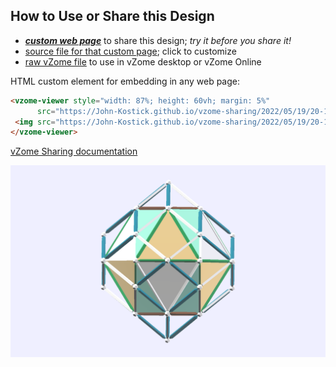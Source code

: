 
## How to Use or Share this Design

 - [***custom web page***][post] to share this design; *try it before you share it!*
 - [source file for that custom page][source]; click to customize
 - [raw vZome file][raw] to use in vZome desktop or vZome Online
 
 HTML custom element for embedding in any web page:
 ```html
<vzome-viewer style="width: 87%; height: 60vh; margin: 5%"
       src="https://John-Kostick.github.io/vzome-sharing/2022/05/19/20-18-45-Polar-Triacon-chords-2/Polar-Triacon-chords-2.vZome" >
  <img src="https://John-Kostick.github.io/vzome-sharing/2022/05/19/20-18-45-Polar-Triacon-chords-2/Polar-Triacon-chords-2.png" />
</vzome-viewer>
 ```

[vZome Sharing documentation](https://vzome.github.io/vzome/sharing.html#how-it-works)

![Image](<Polar-Triacon-chords-2.png>)


[post]: <https://John-Kostick.github.io/vzome-sharing/2022/05/19/Polar-Triacon-chords-2-20-18-45.html>
[source]: <https://github.com/John-Kostick/vzome-sharing/edit/main/_posts/2022-05-19-Polar-Triacon-chords-2-20-18-45.md>
[raw]: <https://raw.githubusercontent.com/John-Kostick/vzome-sharing/main/2022/05/19/20-18-45-Polar-Triacon-chords-2/Polar-Triacon-chords-2.vZome>